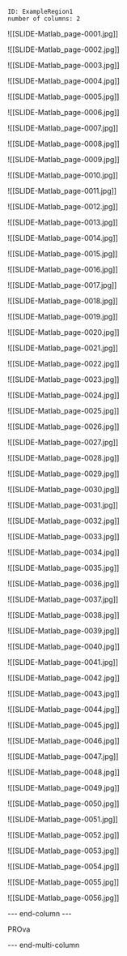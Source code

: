 ```start-multi-column  
ID: ExampleRegion1  
number of columns: 2
```


![[SLIDE-Matlab_page-0001.jpg]]

![[SLIDE-Matlab_page-0002.jpg]]

![[SLIDE-Matlab_page-0003.jpg]]

![[SLIDE-Matlab_page-0004.jpg]]

![[SLIDE-Matlab_page-0005.jpg]]

![[SLIDE-Matlab_page-0006.jpg]]

![[SLIDE-Matlab_page-0007.jpg]]

![[SLIDE-Matlab_page-0008.jpg]]

![[SLIDE-Matlab_page-0009.jpg]]

![[SLIDE-Matlab_page-0010.jpg]]

![[SLIDE-Matlab_page-0011.jpg]]

![[SLIDE-Matlab_page-0012.jpg]]

![[SLIDE-Matlab_page-0013.jpg]]

![[SLIDE-Matlab_page-0014.jpg]]

![[SLIDE-Matlab_page-0015.jpg]]

![[SLIDE-Matlab_page-0016.jpg]]

![[SLIDE-Matlab_page-0017.jpg]]

![[SLIDE-Matlab_page-0018.jpg]]

![[SLIDE-Matlab_page-0019.jpg]]

![[SLIDE-Matlab_page-0020.jpg]]

![[SLIDE-Matlab_page-0021.jpg]]

![[SLIDE-Matlab_page-0022.jpg]]

![[SLIDE-Matlab_page-0023.jpg]]

![[SLIDE-Matlab_page-0024.jpg]]

![[SLIDE-Matlab_page-0025.jpg]]

![[SLIDE-Matlab_page-0026.jpg]]

![[SLIDE-Matlab_page-0027.jpg]]

![[SLIDE-Matlab_page-0028.jpg]]

![[SLIDE-Matlab_page-0029.jpg]]

![[SLIDE-Matlab_page-0030.jpg]]

![[SLIDE-Matlab_page-0031.jpg]]

![[SLIDE-Matlab_page-0032.jpg]]

![[SLIDE-Matlab_page-0033.jpg]]

![[SLIDE-Matlab_page-0034.jpg]]

![[SLIDE-Matlab_page-0035.jpg]]

![[SLIDE-Matlab_page-0036.jpg]]

![[SLIDE-Matlab_page-0037.jpg]]

![[SLIDE-Matlab_page-0038.jpg]]

![[SLIDE-Matlab_page-0039.jpg]]

![[SLIDE-Matlab_page-0040.jpg]]

![[SLIDE-Matlab_page-0041.jpg]]

![[SLIDE-Matlab_page-0042.jpg]]

![[SLIDE-Matlab_page-0043.jpg]]

![[SLIDE-Matlab_page-0044.jpg]]

![[SLIDE-Matlab_page-0045.jpg]]

![[SLIDE-Matlab_page-0046.jpg]]

![[SLIDE-Matlab_page-0047.jpg]]

![[SLIDE-Matlab_page-0048.jpg]]

![[SLIDE-Matlab_page-0049.jpg]]

![[SLIDE-Matlab_page-0050.jpg]]

![[SLIDE-Matlab_page-0051.jpg]]

![[SLIDE-Matlab_page-0052.jpg]]

![[SLIDE-Matlab_page-0053.jpg]]

![[SLIDE-Matlab_page-0054.jpg]]

![[SLIDE-Matlab_page-0055.jpg]]

![[SLIDE-Matlab_page-0056.jpg]]


--- end-column ---

PROva

--- end-multi-column
